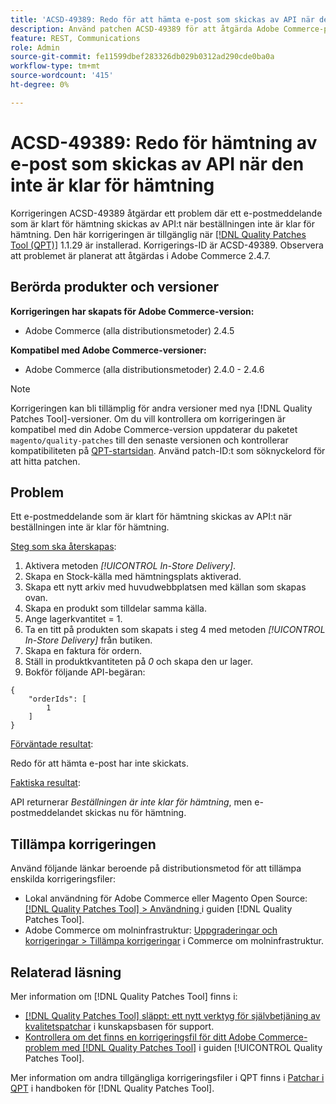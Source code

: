 ```yaml
---
title: 'ACSD-49389: Redo för att hämta e-post som skickas av API när den inte är klar för hämtning'
description: Använd patchen ACSD-49389 för att åtgärda Adobe Commerce-problemet där ett e-postmeddelande som är klart för hämtning skickas av API:t när beställningen inte är klar för hämtning.
feature: REST, Communications
role: Admin
source-git-commit: fe11599dbef283326db029b0312ad290cde0ba0a
workflow-type: tm+mt
source-wordcount: '415'
ht-degree: 0%

---
```


# ACSD-49389: Redo för hämtning av e-post som skickas av API när den inte är klar för hämtning

Korrigeringen ACSD-49389 åtgärdar ett problem där ett e-postmeddelande som är klart för hämtning skickas av API:t när beställningen inte är klar för hämtning. Den här korrigeringen är tillgänglig när [[!DNL Quality Patches Tool (QPT)]](https://experienceleague.adobe.com/en/docs/commerce-knowledge-base/kb/announcements/commerce-announcements/magento-quality-patches-released-new-tool-to-self-serve-quality-patches) 1.1.29 är installerad. Korrigerings-ID är ACSD-49389. Observera att problemet är planerat att åtgärdas i Adobe Commerce 2.4.7.

## Berörda produkter och versioner

**Korrigeringen har skapats för Adobe Commerce-version:**

* Adobe Commerce (alla distributionsmetoder) 2.4.5

**Kompatibel med Adobe Commerce-versioner:**

* Adobe Commerce (alla distributionsmetoder) 2.4.0 - 2.4.6

>[!NOTE]
>
>Korrigeringen kan bli tillämplig för andra versioner med nya [!DNL Quality Patches Tool]-versioner. Om du vill kontrollera om korrigeringen är kompatibel med din Adobe Commerce-version uppdaterar du paketet `magento/quality-patches` till den senaste versionen och kontrollerar kompatibiliteten på [QPT-startsidan](https://experienceleague.adobe.com/tools/commerce-quality-patches/index.html). Använd patch-ID:t som söknyckelord för att hitta patchen.

## Problem

Ett e-postmeddelande som är klart för hämtning skickas av API:t när beställningen inte är klar för hämtning.

<u>Steg som ska återskapas</u>:

1. Aktivera metoden *[!UICONTROL In-Store Delivery]*.
1. Skapa en Stock-källa med hämtningsplats aktiverad.
1. Skapa ett nytt arkiv med huvudwebbplatsen med källan som skapas ovan.
1. Skapa en produkt som tilldelar samma källa.
1. Ange lagerkvantitet = 1.
1. Ta en titt på produkten som skapats i steg 4 med metoden *[!UICONTROL In-Store Delivery]* från butiken.
1. Skapa en faktura för ordern.
1. Ställ in produktkvantiteten på *0* och skapa den ur lager.
1. Bokför följande API-begäran:

```
{
    "orderIds": [
        1
    ]
}
```

<u>Förväntade resultat</u>:

Redo för att hämta e-post har inte skickats.

<u>Faktiska resultat</u>:

API returnerar *Beställningen är inte klar för hämtning*, men e-postmeddelandet skickas nu för hämtning.

## Tillämpa korrigeringen

Använd följande länkar beroende på distributionsmetod för att tillämpa enskilda korrigeringsfiler:

* Lokal användning för Adobe Commerce eller Magento Open Source: [[!DNL Quality Patches Tool] > Användning ](/help/tools/quality-patches-tool/usage.md) i guiden [!DNL Quality Patches Tool].
* Adobe Commerce om molninfrastruktur: [Uppgraderingar och korrigeringar > Tillämpa korrigeringar](https://experienceleague.adobe.com/docs/commerce-cloud-service/user-guide/develop/upgrade/apply-patches.html) i Commerce om molninfrastruktur.

## Relaterad läsning

Mer information om [!DNL Quality Patches Tool] finns i:

* [[!DNL Quality Patches Tool] släppt: ett nytt verktyg för självbetjäning av kvalitetspatchar](https://experienceleague.adobe.com/en/docs/commerce-knowledge-base/kb/announcements/commerce-announcements/magento-quality-patches-released-new-tool-to-self-serve-quality-patches) i kunskapsbasen för support.
* [Kontrollera om det finns en korrigeringsfil för ditt Adobe Commerce-problem med  [!DNL Quality Patches Tool]](/help/tools/quality-patches-tool/patches-available-in-qpt/check-patch-for-magento-issue-with-magento-quality-patches.md) i guiden [!UICONTROL Quality Patches Tool].


Mer information om andra tillgängliga korrigeringsfiler i QPT finns i [Patchar i QPT](https://experienceleague.adobe.com/tools/commerce-quality-patches/index.html) i handboken för [!DNL Quality Patches Tool].
